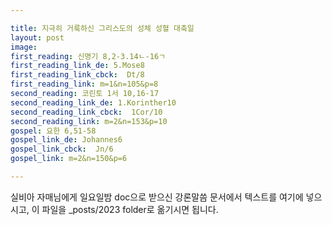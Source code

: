 ```yaml
---

title: 지극히 거룩하신 그리스도의 성체 성혈 대축일
layout: post 
image: 
first_reading: 신명기 8,2-3.14ㄴ-16ㄱ
first_reading_link_de: 5.Mose8
first_reading_link_cbck:  Dt/8
first_reading_link: m=1&n=105&p=8
second_reading: 코린토 1서 10,16-17
second_reading_link_de: 1.Korinther10
second_reading_link_cbck:  1Cor/10
second_reading_link: m=2&n=153&p=10
gospel: 요한 6,51-58
gospel_link_de: Johannes6
gospel_link_cbck:  Jn/6
gospel_link: m=2&n=150&p=6

---
```



실비아 자매님에게 일요일밤 doc으로 받으신
강론말씀 문서에서
텍스트를 여기에 넣으시고,
이 파일을 _posts/2023 folder로 옮기시면 됩니다.
